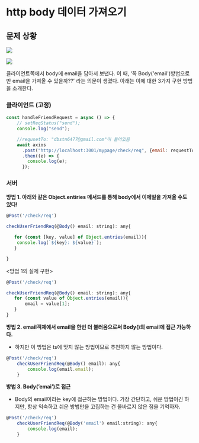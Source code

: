 # http body 데이터 가져오기

## 문제 상황
![](https://images.velog.io/images/dbstn1325/post/3bcb0382-ea7c-4666-86c5-9725b25b4e42/image.png)

![](https://images.velog.io/images/dbstn1325/post/662c0093-f3a2-4580-adac-bc4947c8dfa7/image.png)


클라이언트쪽에서 body에 email을 담아서 보낸다. 이 때, ‘꼭 Body('email')방법으로만 email을 가져올 수 있을까??’  라는 의문이 생겼다. 아래는 이에 대한 3가지 구현 방법을 소개한다.



### **클라이언트 (고정)**

```jsx
const handleFriendRequest = async () => {
    // setReqStatus("send");
    console.log("send");

    //requsetTo: "dbstn6477@gmail.com"이 들어있음
    await axios
      .post("http://localhost:3001/mypage/check/req", {email: requestTo}, {})
      .then((e) => {
        console.log(e);
      });
```

### **서버**

**방법 1. 아래와 같은 Object.entiries 메서드를 통해 body에서 이메일을 가져올 수도 있다!**

```jsx
@Post('/check/req')

checkUserFriendReq(@Body() email: string): any{

   for (const [key, value] of Object.entries(email)){
	console.log(`${key}: ${value}`);
   }

}
```

<방법 1의 실제 구현>

```jsx
@Post('/check/req')

checkUserFriendReq(@Body() email: string): any{
   for (const value of Object.entries(email)){
       email = value[1];
   }
}

```

**방법 2. email객체에서 email을 한번 더 불러옴으로써 Body()의 email에 접근 가능하다.** 

- 하지만 이 방법은 ts에 맞지 않는 방법이므로 추천하지 않는 방법이다.

```jsx
@Post('/check/req')
    checkUserFriendReq(@Body() email): any{
        console.log(email.email);
    }
```

**방법 3. Body(’emai’)로 접근**

- Body의 email이라는 key에 접근하는 방법이다. 가장 간단하고, 쉬운 방법이긴 하지만, 항상 익숙하고 쉬운 방법만을 고집하는 건 올바르지 않은 점을 기억하자.

```jsx
@Post('/check/req')
    checkUserFriendReq(@Body('email') email:string): any{
        console.log(email);
    }
```

